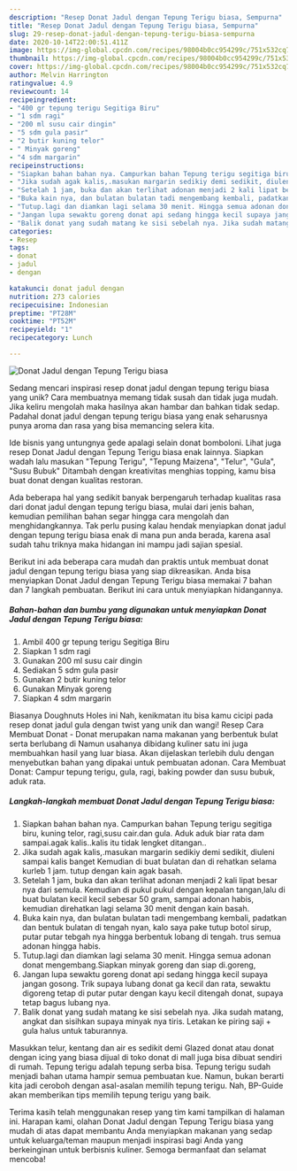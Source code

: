 ```yaml
---
description: "Resep Donat Jadul dengan Tepung Terigu biasa, Sempurna"
title: "Resep Donat Jadul dengan Tepung Terigu biasa, Sempurna"
slug: 29-resep-donat-jadul-dengan-tepung-terigu-biasa-sempurna
date: 2020-10-14T22:00:51.411Z
image: https://img-global.cpcdn.com/recipes/98004b0cc954299c/751x532cq70/donat-jadul-dengan-tepung-terigu-biasa-foto-resep-utama.jpg
thumbnail: https://img-global.cpcdn.com/recipes/98004b0cc954299c/751x532cq70/donat-jadul-dengan-tepung-terigu-biasa-foto-resep-utama.jpg
cover: https://img-global.cpcdn.com/recipes/98004b0cc954299c/751x532cq70/donat-jadul-dengan-tepung-terigu-biasa-foto-resep-utama.jpg
author: Melvin Harrington
ratingvalue: 4.9
reviewcount: 14
recipeingredient:
- "400 gr tepung terigu Segitiga Biru"
- "1 sdm ragi"
- "200 ml susu cair dingin"
- "5 sdm gula pasir"
- "2 butir kuning telor"
- " Minyak goreng"
- "4 sdm margarin"
recipeinstructions:
- "Siapkan bahan bahan nya. Campurkan bahan Tepung terigu segitiga biru, kuning telor, ragi,susu cair.dan gula. Aduk aduk biar rata dam sampai.agak kalis..kalis itu tidak lengket ditangan.."
- "Jika sudah agak kalis,.masukan margarin sedikiy demi sedikit, diuleni sampai kalis banget Kemudian di buat bulatan dan di rehatkan selama kurleb 1 jam. tutup dengan kain agak basah."
- "Setelah 1 jam, buka dan akan terlihat adonan menjadi 2 kali lipat besar nya dari semula. Kemudian di pukul pukul dengan kepalan tangan,lalu di buat bulatan kecil kecil sebesar 50 gram, sampai adonan habis, kemudian direhatkan lagi selama 30 menit dengan kain basah."
- "Buka kain nya, dan bulatan bulatan tadi mengembang kembali, padatkan dan bentuk bulatan di tengah nyan, kalo saya pake tutup botol sirup, putar putar tebgah nya hingga berbentuk lobang di tengah. trus semua adonan hingga habis."
- "Tutup.lagi dan diamkan lagi selama 30 menit. Hingga semua adonan donat mengembang.Siapkan minyak goreng dan siap di.goreng,"
- "Jangan lupa sewaktu goreng donat api sedang hingga kecil supaya jangan gosong. Trik supaya lubang donat ga kecil dan rata, sewaktu digoreng tetap di putar putar dengan kayu kecil ditengah donat, supaya tetap bagus lubang nya."
- "Balik donat yang sudah matang ke sisi sebelah nya. Jika sudah matang, angkat dan sisihkan supaya minyak nya tiris. Letakan ke piring saji + gula halus untuk taburannya."
categories:
- Resep
tags:
- donat
- jadul
- dengan

katakunci: donat jadul dengan 
nutrition: 273 calories
recipecuisine: Indonesian
preptime: "PT28M"
cooktime: "PT52M"
recipeyield: "1"
recipecategory: Lunch

---
```



![Donat Jadul dengan Tepung Terigu biasa](https://img-global.cpcdn.com/recipes/98004b0cc954299c/751x532cq70/donat-jadul-dengan-tepung-terigu-biasa-foto-resep-utama.jpg)

Sedang mencari inspirasi resep donat jadul dengan tepung terigu biasa yang unik? Cara membuatnya memang tidak susah dan tidak juga mudah. Jika keliru mengolah maka hasilnya akan hambar dan bahkan tidak sedap. Padahal donat jadul dengan tepung terigu biasa yang enak seharusnya punya aroma dan rasa yang bisa memancing selera kita.

Ide bisnis yang untungnya gede apalagi selain donat bomboloni. Lihat juga resep Donat Jadul dengan Tepung Terigu biasa enak lainnya. Siapkan wadah lalu masukan &#34;Tepung Terigu&#34;, &#34;Tepung Maizena&#34;, &#34;Telur&#34;, &#34;Gula&#34;, &#34;Susu Bubuk&#34; Ditambah dengan kreativitas menghias topping, kamu bisa buat donat dengan kualitas restoran.

Ada beberapa hal yang sedikit banyak berpengaruh terhadap kualitas rasa dari donat jadul dengan tepung terigu biasa, mulai dari jenis bahan, kemudian pemilihan bahan segar hingga cara mengolah dan menghidangkannya. Tak perlu pusing kalau hendak menyiapkan donat jadul dengan tepung terigu biasa enak di mana pun anda berada, karena asal sudah tahu triknya maka hidangan ini mampu jadi sajian spesial.


Berikut ini ada beberapa cara mudah dan praktis untuk membuat donat jadul dengan tepung terigu biasa yang siap dikreasikan. Anda bisa menyiapkan Donat Jadul dengan Tepung Terigu biasa memakai 7 bahan dan 7 langkah pembuatan. Berikut ini cara untuk menyiapkan hidangannya.

<!--inarticleads1-->

##### Bahan-bahan dan bumbu yang digunakan untuk menyiapkan Donat Jadul dengan Tepung Terigu biasa:

1. Ambil 400 gr tepung terigu Segitiga Biru
1. Siapkan 1 sdm ragi
1. Gunakan 200 ml susu cair dingin
1. Sediakan 5 sdm gula pasir
1. Gunakan 2 butir kuning telor
1. Gunakan  Minyak goreng
1. Siapkan 4 sdm margarin


Biasanya Doughnuts Holes ini Nah, kenikmatan itu bisa kamu cicipi pada resep donat jadul gula dengan twist yang unik dan wangi! Resep Cara Membuat Donat - Donat merupakan nama makanan yang berbentuk bulat serta berlubang di Namun usahanya dibidang kuliner satu ini juga membuahkan hasil yang luar biasa. Akan dijelaskan terlebih dulu dengan menyebutkan bahan yang dipakai untuk pembuatan adonan. Cara Membuat Donat: Campur tepung terigu, gula, ragi, baking powder dan susu bubuk, aduk rata. 

<!--inarticleads2-->

##### Langkah-langkah membuat Donat Jadul dengan Tepung Terigu biasa:

1. Siapkan bahan bahan nya. Campurkan bahan Tepung terigu segitiga biru, kuning telor, ragi,susu cair.dan gula. Aduk aduk biar rata dam sampai.agak kalis..kalis itu tidak lengket ditangan..
1. Jika sudah agak kalis,.masukan margarin sedikiy demi sedikit, diuleni sampai kalis banget Kemudian di buat bulatan dan di rehatkan selama kurleb 1 jam. tutup dengan kain agak basah.
1. Setelah 1 jam, buka dan akan terlihat adonan menjadi 2 kali lipat besar nya dari semula. Kemudian di pukul pukul dengan kepalan tangan,lalu di buat bulatan kecil kecil sebesar 50 gram, sampai adonan habis, kemudian direhatkan lagi selama 30 menit dengan kain basah.
1. Buka kain nya, dan bulatan bulatan tadi mengembang kembali, padatkan dan bentuk bulatan di tengah nyan, kalo saya pake tutup botol sirup, putar putar tebgah nya hingga berbentuk lobang di tengah. trus semua adonan hingga habis.
1. Tutup.lagi dan diamkan lagi selama 30 menit. Hingga semua adonan donat mengembang.Siapkan minyak goreng dan siap di.goreng,
1. Jangan lupa sewaktu goreng donat api sedang hingga kecil supaya jangan gosong. Trik supaya lubang donat ga kecil dan rata, sewaktu digoreng tetap di putar putar dengan kayu kecil ditengah donat, supaya tetap bagus lubang nya.
1. Balik donat yang sudah matang ke sisi sebelah nya. Jika sudah matang, angkat dan sisihkan supaya minyak nya tiris. Letakan ke piring saji + gula halus untuk taburannya.


Masukkan telur, kentang dan air es sedikit demi Glazed donat atau donat dengan icing yang biasa dijual di toko donat di mall juga bisa dibuat sendiri di rumah. Tepung terigu adalah tepung serba bisa. Tepung terigu sudah menjadi bahan utama hampir semua pembuatan kue. Namun, bukan berarti kita jadi ceroboh dengan asal-asalan memilih tepung terigu. Nah, BP-Guide akan memberikan tips memilih tepung terigu yang baik. 

Terima kasih telah menggunakan resep yang tim kami tampilkan di halaman ini. Harapan kami, olahan Donat Jadul dengan Tepung Terigu biasa yang mudah di atas dapat membantu Anda menyiapkan makanan yang sedap untuk keluarga/teman maupun menjadi inspirasi bagi Anda yang berkeinginan untuk berbisnis kuliner. Semoga bermanfaat dan selamat mencoba!
